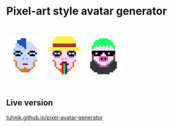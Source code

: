 # Pixel-art style avatar generator

<br>
<p float="left">
<img src="https://github.com/tuhnik/tuhnik.github.io/blob/master/pixel-avatar-generator/screenshots/1.png" width="100">
<img src="https://github.com/tuhnik/tuhnik.github.io/blob/master/pixel-avatar-generator/screenshots/2.png" width="100">
<img src="https://github.com/tuhnik/tuhnik.github.io/blob/master/pixel-avatar-generator/screenshots/3.png" width="100">
</p>
<br>


## Live version
[tuhnik.github.io/pixel-avatar-generator](https://tuhnik.github.io/pixel-avatar-generator/)